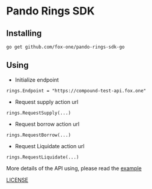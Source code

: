 # Pando Rings SDK

## Installing

```
go get github.com/fox-one/pando-rings-sdk-go
```

## Using

* Initialize endpoint
  
```
rings.Endpoint = "https://compound-test-api.fox.one"
```
* Request supply action url
  
```
rings.RequestSupply(...)
```

* Request borrow action url

```
rings.RequestBorrow(...)
```

* Request Liquidate action url
  
```
rings.RequestLiquidate(...)
```

More details of the API using, please read the [example](./example) 

[LICENSE](./LICENSE)